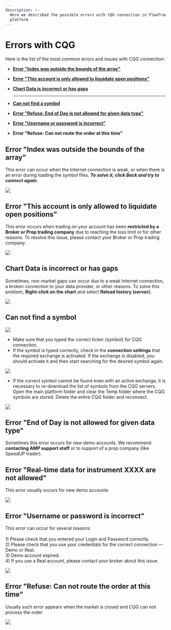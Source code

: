 ```yaml
---
description: >-
  Here we described the possible errors with CQG connection in FlowTrade
  platform
---
```


# Errors with CQG

Here is the list of the most common errors and issues with CQG connection:

* ****[**Error "Index was outside the bounds of the array"**](errors-with-cqg.md#error-index-was-outside-the-bounds-of-the-array)****
* ****[**Error "This account is only allowed to liquidate open positions"**](errors-with-cqg.md#error-this-account-is-only-allowed-to-liquidate-open-positions)****
* ****[**Chart Data is incorrect or has gaps**](errors-with-cqg.md#chart-data-is-incorrect-or-has-gaps)****
*
    ****

    ****[**Can not find a symbol**](errors-with-cqg.md#can-not-find-a-symbol)****
* ****[**Error "Refuse: End of Day is not allowed for given data type"**](errors-with-cqg.md#error-end-of-day-is-not-allowed-for-given-data-type)****
* ****[**Error "Username or password is incorrect"**](errors-with-cqg.md#error-username-or-password-is-incorrect)****
* **Error "Refuse: Can not route the order at this time"**

## Error "Index was outside the bounds of the array"

This error can occur when the Internet connection is weak, or when there is an error during loading the symbol files. _**To solve it, click Back and try to connect again.**_

![](<../../.gitbook/assets/image (159).png>)

## Error "This account is only allowed to liquidate open positions"

This error occurs when trading on your account has been **restricted by a Broker or Prop trading company** due to reaching the loss limit or for other reasons. To resolve this issue, please contact your Broker or Prop trading company.

![](<../../.gitbook/assets/image (162).png>)

## Chart Data is incorrect or has gaps

Sometimes, non-market gaps can occur due to a weak Internet connection, a broken connection to your data provider, or other reasons. To solve this problem, **Right-click on the chart** and select **Reload history (server).**

![](<../../.gitbook/assets/image (166).png>)

## Can not find a symbol

![](<../../.gitbook/assets/image (158).png>)

* Make sure that you typed the correct ticker (symbol) for CQG connection.
* If the symbol is typed correctly, check in the **connection settings** that the required exchange is activated. If the exchange is disabled, you should activate it and then start searching for the desired symbol again.

![](<../../.gitbook/assets/image (160).png>)

* If the correct symbol cannot be found even with an active exchange, it is necessary to re-download the list of symbols from the CQG servers. Open the main platform folder and clear the Temp folder where the CQG symbols are stored. Delete the entire CQG folder and reconnect.

![](../../.gitbook/assets/delete-temp-folder.gif)

## Error "End of Day is not allowed for given data type"

Sometimes this error occurs for new demo accounts. We recommend **contacting AMP support staff** or to support of a prop company (like SpeedUP trader).

## Error "Real-time data for instrument XXXX are not allowed"

This error usually occurs for new demo accounts

![](<../../.gitbook/assets/image (222).png>)

## Error "Username or password is incorrect"

This error can occur for several reasons:\
\
1\) Please check that you entered your Login and Password correctly.\
2\) Please check that you use your credentials for the correct connection — Demo or Real.\
3\) Demo account expired.\
4\) If you use a Real account, please contact your broker about this issue.

![](<../../.gitbook/assets/image (266).png>)

## Error "Refuse: Can not route the order at this time"

Usually such error appears when the market is closed and CQG can not process the order

![](<../../.gitbook/assets/image (345) (1) (1).png>)
